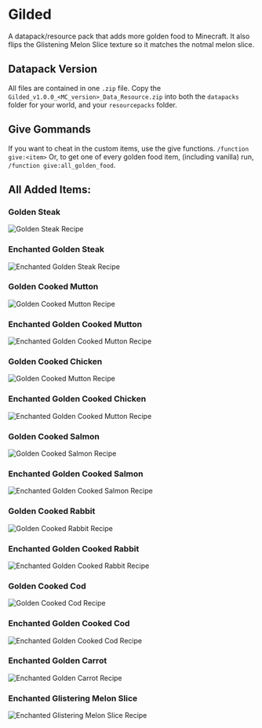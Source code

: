 # Gilded
A datapack/resource pack that adds more golden food to Minecraft. It also flips the Glistening Melon Slice texture so it matches the notmal melon slice.


## Datapack Version
All files are contained in one `.zip` file. Copy the `Gilded_v1.0.0_<MC_version>_Data_Resource.zip` into both the `datapacks` folder for your world, and your `resourcepacks` folder.

## Give Gommands
If you want to cheat in the custom items, use the give functions. `/function give:<item>` Or, to get one of every golden food item, (including vanilla) run, `/function give:all_golden_food`.
## All Added Items:
### Golden Steak
![Golden Steak Recipe](https://cdn.modrinth.com/data/jc0Q0auS/images/c3c4f508740fff0723a293f57bff3afd834bb8cf.png)


### Enchanted Golden Steak
![Enchanted Golden Steak Recipe](https://cdn.modrinth.com/data/jc0Q0auS/images/391030b68d032c6c6a485274f0215ccfdcd38eca.png)




### Golden Cooked Mutton
![Golden Cooked Mutton Recipe](https://cdn.modrinth.com/data/jc0Q0auS/images/1f79d716536743fadf9d0d2d752da2c8f27990fa.png)


### Enchanted Golden Cooked Mutton
![Enchanted Golden Cooked Mutton Recipe](https://cdn.modrinth.com/data/jc0Q0auS/images/75d804518e47df65aa49e0958534f4189ecc021d.png)




### Golden Cooked Chicken
![Golden Cooked Mutton Recipe](https://cdn.modrinth.com/data/jc0Q0auS/images/a47123ed3fdea0a2b698b08c673f0611afc339b4.png)


### Enchanted Golden Cooked Chicken
![Enchanted Golden Cooked Mutton Recipe](https://cdn.modrinth.com/data/jc0Q0auS/images/8442d2eed479c2e3c712d48c5c75e0a9a44e9a4c.png)




### Golden Cooked Salmon
![Golden Cooked Salmon Recipe](https://cdn.modrinth.com/data/jc0Q0auS/images/e8aaa943a86d3f7192e2149dce45836415cbe769.png)


### Enchanted Golden Cooked Salmon
![Enchanted Golden Cooked Salmon Recipe](https://cdn.modrinth.com/data/jc0Q0auS/images/7cb9e6f41733a4422b0defa3fbc32aa06fac4374.png)




### Golden Cooked Rabbit
![Golden Cooked Rabbit Recipe](https://cdn.modrinth.com/data/jc0Q0auS/images/c1f0f1978b6991aeadae21a2d60be94bbdc0787e.png)


### Enchanted Golden Cooked Rabbit
![Enchanted Golden Cooked Rabbit Recipe](https://cdn.modrinth.com/data/jc0Q0auS/images/db19311a7dfeb850af5f166a7b55a1508a0f5b49.png)




### Golden Cooked Cod
![Golden Cooked Cod Recipe](https://cdn.modrinth.com/data/jc0Q0auS/images/2c88136cfeea5fe023fe73e1a1633d93e807fbf8.png)


### Enchanted Golden Cooked Cod
![Enchanted Golden Cooked Cod Recipe](https://cdn.modrinth.com/data/jc0Q0auS/images/4a13f07b3de48a21ce3ed6945390de65ce11d960.png)




### Enchanted Golden Carrot
![Enchanted Golden Carrot Recipe](https://cdn.modrinth.com/data/jc0Q0auS/images/a10ff8af8b7e692becf3ff7a965517961c3b88a7.png)




### Enchanted Glistering Melon Slice
![Enchanted Glistering Melon Slice Recipe](https://cdn.modrinth.com/data/jc0Q0auS/images/fa720c63f2f4ad998e61ec1c256e1183d594e6c9.png)